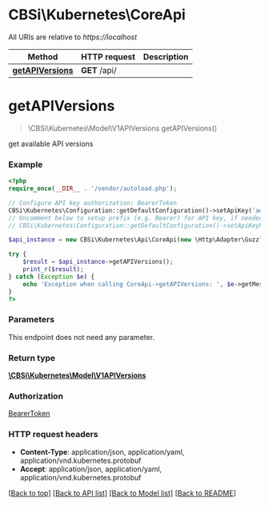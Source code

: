 # CBSi\Kubernetes\CoreApi

All URIs are relative to *https://localhost*

Method | HTTP request | Description
------------- | ------------- | -------------
[**getAPIVersions**](CoreApi.md#getAPIVersions) | **GET** /api/ | 


# **getAPIVersions**
> \CBSi\Kubernetes\Model\V1APIVersions getAPIVersions()



get available API versions

### Example
```php
<?php
require_once(__DIR__ . '/vendor/autoload.php');

// Configure API key authorization: BearerToken
CBSi\Kubernetes\Configuration::getDefaultConfiguration()->setApiKey('authorization', 'YOUR_API_KEY');
// Uncomment below to setup prefix (e.g. Bearer) for API key, if needed
// CBSi\Kubernetes\Configuration::getDefaultConfiguration()->setApiKeyPrefix('authorization', 'Bearer');

$api_instance = new CBSi\Kubernetes\Api\CoreApi(new \Http\Adapter\Guzzle6\Client());

try {
    $result = $api_instance->getAPIVersions();
    print_r($result);
} catch (Exception $e) {
    echo 'Exception when calling CoreApi->getAPIVersions: ', $e->getMessage(), PHP_EOL;
}
?>
```

### Parameters
This endpoint does not need any parameter.

### Return type

[**\CBSi\Kubernetes\Model\V1APIVersions**](../Model/V1APIVersions.md)

### Authorization

[BearerToken](../../README.md#BearerToken)

### HTTP request headers

 - **Content-Type**: application/json, application/yaml, application/vnd.kubernetes.protobuf
 - **Accept**: application/json, application/yaml, application/vnd.kubernetes.protobuf

[[Back to top]](#) [[Back to API list]](../../README.md#documentation-for-api-endpoints) [[Back to Model list]](../../README.md#documentation-for-models) [[Back to README]](../../README.md)

